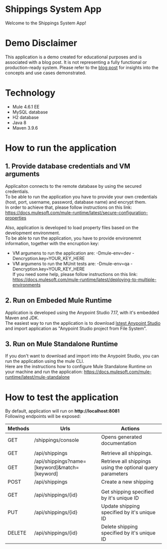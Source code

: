 # Shippings System App

Welcome to the Shippings System App! <br>

# Demo Disclaimer
This application is a demo created for educational purposes and is associated with a blog post. It is not representing a fully functional or production-ready system. 
Please refer to the [blog post](https://example.com) for insights into the concepts and use cases demonstrated.

# Technology
- Mule 4.6.1 EE
- MySQL database
- H2 database
- Java 8
- Maven 3.9.6

# How to run the application
## 1. Provide database credentials and VM arguments

Applicaiton connects to the remote database by using the secured credentials. <br>
To be able to run the application you have to provide your own credentials (host, port, username, password, database name) and encrypt them. <br>
In order to achieve that, please follow instructions on this link: https://docs.mulesoft.com/mule-runtime/latest/secure-configuration-properties

Also, application is developed to load property files based on the development environment. <br>
To be able to run the application, you have to provide environemnt information, together with the encruption key:
- VM argumens to run the application are: -Dmule-env=dev -Dencryption.key=YOUR_KEY_HERE <br>
- VM argumens to run the MUnit tests are: -Dmule-env=qa -Dencryption.key=YOUR_KEY_HERE <br>
If you need some help, please follow instructions on this link: https://docs.mulesoft.com/mule-runtime/latest/deploying-to-multiple-environments

## 2. Run on Embeded Mule Runtime
Application is developed using the Anypoint Studio 7.17, with it's embedded Maven and JDK. <br>
The easiest way to run the application is to download [lstest Anypoint Studio](https://www.mulesoft.com/lp/dl/anypoint-mule-studio) and import application as "Anypoint Studio project from File System".

## 3. Run on Mule Standalone Runtime
If you don't want to download and import into the Anypoint Studio, you can run the application using the mule CLI. <br>
Here are the instructions how to configure Mule Standalone Runtime on your machine and run the application: https://docs.mulesoft.com/mule-runtime/latest/mule-standalone

# How to test the application
By default, application will run on **http://localhost:8081** <br/>
Following endpoints will be exposed:

| Methods | Urls                                          | Actions                                                    |
|---------|-----------------------------------------------|------------------------------------------------------------|
| GET     | /shippings/console                            | Opens generated documentation                              |
|         |                                               |                                                            |
| GET     | /api/shippings                                | Retrieve all shippings.                                    |
| GET     | /api/shippings?name=[keyword]&match=[keyword] | Retrieve all shippings using the optional query parameters |
| POST    | /api/shippings                                | Create a new shipping                                      |
|         |                                               |                                                            |
| GET     | /api/shippings/{id}                           | Get shipping specified by it's unique ID                   |
| PUT     | /api/shippings/{id}                           | Update shipping specified by it's unique ID                |
| DELETE  | /api/shippings/{id}                           | Delete shipping specified by it's unique ID                |










































